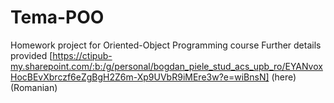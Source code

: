 # Tema-POO

Homework project for Oriented-Object Programming course
Further details provided [https://ctipub-my.sharepoint.com/:b:/g/personal/bogdan_piele_stud_acs_upb_ro/EYANvoxHocBEvXbrczf6eZgBgH2Z6m-Xp9UVbR9iMEre3w?e=wiBnsN] (here) (Romanian)
